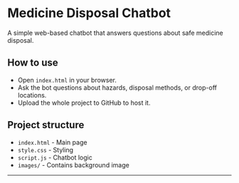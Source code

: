 # Medicine Disposal Chatbot

A simple web-based chatbot that answers questions about safe medicine disposal.

## How to use
- Open `index.html` in your browser.
- Ask the bot questions about hazards, disposal methods, or drop-off locations.
- Upload the whole project to GitHub to host it.

## Project structure
- `index.html` - Main page
- `style.css` - Styling
- `script.js` - Chatbot logic
- `images/` - Contains background image

---
